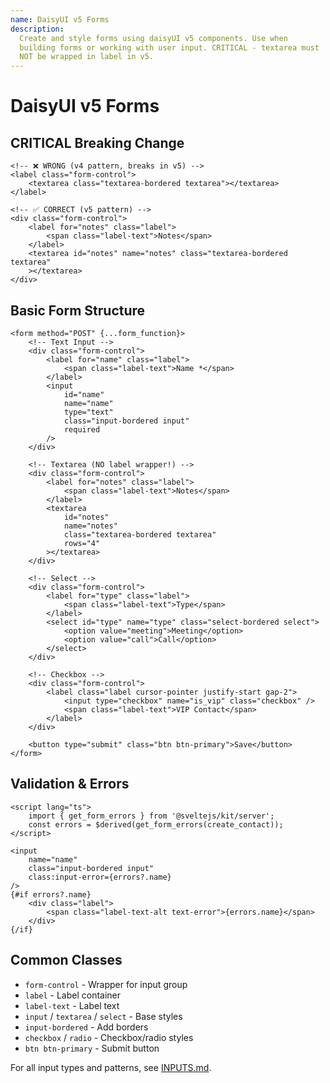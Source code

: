 ```yaml
---
name: DaisyUI v5 Forms
description:
  Create and style forms using daisyUI v5 components. Use when
  building forms or working with user input. CRITICAL - textarea must
  NOT be wrapped in label in v5.
---
```


# DaisyUI v5 Forms

## CRITICAL Breaking Change

```svelte
<!-- ❌ WRONG (v4 pattern, breaks in v5) -->
<label class="form-control">
	<textarea class="textarea-bordered textarea"></textarea>
</label>

<!-- ✅ CORRECT (v5 pattern) -->
<div class="form-control">
	<label for="notes" class="label">
		<span class="label-text">Notes</span>
	</label>
	<textarea id="notes" name="notes" class="textarea-bordered textarea"
	></textarea>
</div>
```

## Basic Form Structure

```svelte
<form method="POST" {...form_function}>
	<!-- Text Input -->
	<div class="form-control">
		<label for="name" class="label">
			<span class="label-text">Name *</span>
		</label>
		<input
			id="name"
			name="name"
			type="text"
			class="input-bordered input"
			required
		/>
	</div>

	<!-- Textarea (NO label wrapper!) -->
	<div class="form-control">
		<label for="notes" class="label">
			<span class="label-text">Notes</span>
		</label>
		<textarea
			id="notes"
			name="notes"
			class="textarea-bordered textarea"
			rows="4"
		></textarea>
	</div>

	<!-- Select -->
	<div class="form-control">
		<label for="type" class="label">
			<span class="label-text">Type</span>
		</label>
		<select id="type" name="type" class="select-bordered select">
			<option value="meeting">Meeting</option>
			<option value="call">Call</option>
		</select>
	</div>

	<!-- Checkbox -->
	<div class="form-control">
		<label class="label cursor-pointer justify-start gap-2">
			<input type="checkbox" name="is_vip" class="checkbox" />
			<span class="label-text">VIP Contact</span>
		</label>
	</div>

	<button type="submit" class="btn btn-primary">Save</button>
</form>
```

## Validation & Errors

```svelte
<script lang="ts">
	import { get_form_errors } from '@sveltejs/kit/server';
	const errors = $derived(get_form_errors(create_contact));
</script>

<input
	name="name"
	class="input-bordered input"
	class:input-error={errors?.name}
/>
{#if errors?.name}
	<div class="label">
		<span class="label-text-alt text-error">{errors.name}</span>
	</div>
{/if}
```

## Common Classes

- `form-control` - Wrapper for input group
- `label` - Label container
- `label-text` - Label text
- `input` / `textarea` / `select` - Base styles
- `input-bordered` - Add borders
- `checkbox` / `radio` - Checkbox/radio styles
- `btn btn-primary` - Submit button

For all input types and patterns, see [INPUTS.md](INPUTS.md).
